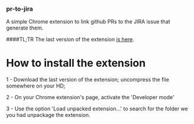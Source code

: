 ### pr-to-jira
A simple Chrome extension to link github PRs to the JIRA issue that generate them.

####TL;TR
The last version of the extension [is here](https://www.dropbox.com/s/076a2phhtmis8vj/pr-to-jira.zip?dl=0).

How to install the extension
===========================

1 - Download the last version of the extension; uncompress the file somewhere on your HD;

2 - On your Chrome extension's page, activate the 'Developer mode'

3 - Use the option 'Load unpacked extension...' to search for the folder we you had unpackage the extension.

